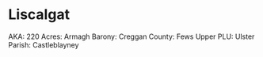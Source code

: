 # Liscalgat

AKA: 220
Acres: Armagh
Barony: Creggan
County: Fews Upper
PLU: Ulster
Parish: Castleblayney